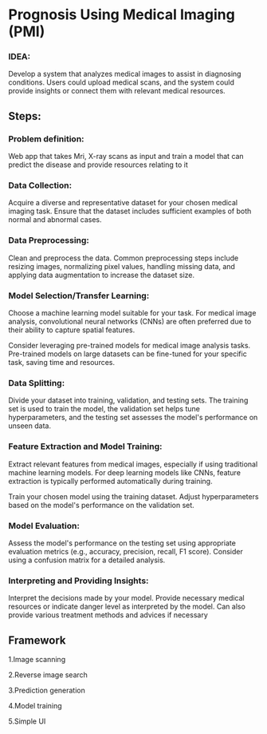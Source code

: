 # Prognosis Using Medical Imaging (PMI)

### IDEA:

Develop a system that analyzes medical images to assist in diagnosing conditions. Users could upload medical scans, and the system could provide insights or connect them with relevant medical resources.

## Steps:

### Problem definition: 

Web app that takes Mri, X-ray scans as input and train a model that can predict the disease and provide resources relating to  it

### Data Collection:

Acquire a diverse and representative dataset for your chosen medical imaging task. Ensure that the dataset includes sufficient examples of both normal and abnormal cases.

### Data Preprocessing:

Clean and preprocess the data. Common preprocessing steps include resizing images, normalizing pixel values, handling missing data, and applying data augmentation to increase the dataset size.

### Model Selection/Transfer Learning:

Choose a machine learning model suitable for your task. For medical image analysis, convolutional neural networks (CNNs) are often preferred due to their ability to capture spatial features.

Consider leveraging pre-trained models for medical image analysis tasks. Pre-trained models on large datasets can be fine-tuned for your specific task, saving time and resources.

### Data Splitting:

Divide your dataset into training, validation, and testing sets. The training set is used to train the model, the validation set helps tune hyperparameters, and the testing set assesses the model's performance on unseen data.

### Feature Extraction and Model Training:

Extract relevant features from medical images, especially if using traditional machine learning models. For deep learning models like CNNs, feature extraction is typically performed automatically during training.

Train your chosen model using the training dataset. Adjust hyperparameters based on the model's performance on the validation set.

### Model Evaluation:

Assess the model's performance on the testing set using appropriate evaluation metrics (e.g., accuracy, precision, recall, F1 score). Consider using a confusion matrix for a detailed analysis.

### Interpreting  and Providing Insights: 

Interpret the decisions made by your model. Provide necessary medical resources or indicate danger level as interpreted by the model. Can also provide various treatment methods and advices if necessary 

## Framework

1.Image scanning 

2.Reverse image search 

3.Prediction generation

4.Model training

5.Simple UI
